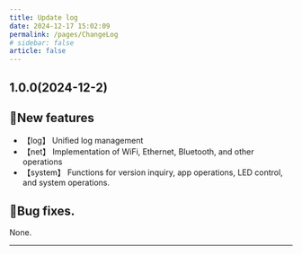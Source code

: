 ```yaml
---
title: Update log
date: 2024-12-17 15:02:09
permalink: /pages/ChangeLog
# sidebar: false
article: false
---
```


## 1.0.0(2024-12-2)

## 🐣New features

- 【log】 Unified log management
- 【net】 Implementation of WiFi, Ethernet, Bluetooth, and other operations
- 【system】 Functions for version inquiry, app operations, LED control, and system operations.

## 🐞Bug fixes.

None.

---
